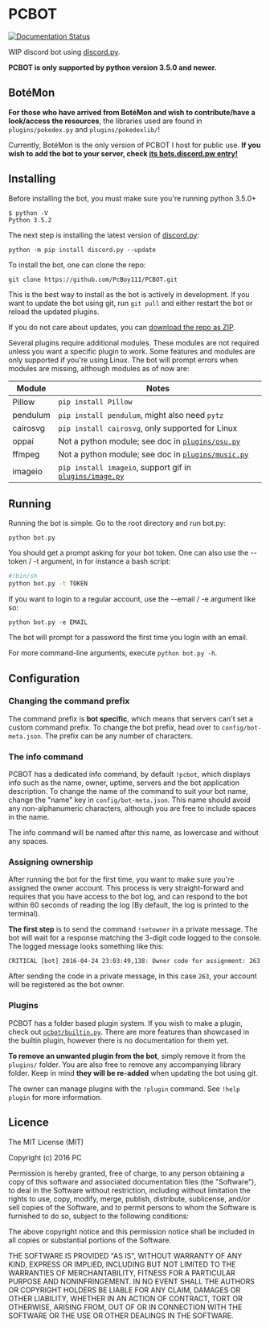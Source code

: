 # PCBOT

[![Documentation Status](https://readthedocs.org/projects/pcbot/badge/?version=latest)](http://pcbot.readthedocs.io/en/latest/?badge=latest)

WIP discord bot using [discord.py].

**PCBOT is only supported by python version 3.5.0 and newer.**

## BotéMon
**For those who have arrived from BotéMon and wish to contribute/have 
a look/access the resources**, the libraries used are found in 
`plugins/pokedex.py` and `plugins/pokedexlib/`!

Currently, BotéMon is the only version of PCBOT I host for public use. 
**If you wish to add the bot to your server, check 
[its bots.discord.pw entry!][botemon]**

[botemon]: https://bots.discord.pw/bots/203868728884985857

## Installing
Before installing the bot, you must make sure you're running python 
3.5.0+

```
$ python -V
Python 3.5.2
```

The next step is installing the latest version of [discord.py]:

```
python -m pip install discord.py --update
```

To install the bot, one can clone the repo:

```
git clone https://github.com/PcBoy111/PCBOT.git
```

This is the best way to install as the bot is actively in development. 
If you want to update the bot using git, run `git pull` and either 
restart the bot or reload the updated plugins.

If you do not care about updates, you can 
[download the repo as ZIP][zip].

Several plugins require additional modules. These modules are not 
required unless you want a specific plugin to work. Some features and 
modules are only supported if you're using Linux. The bot will prompt 
errors when modules are missing, although modules as of now are:

| Module    | Notes                                                     |
| --------- | --------------------------------------------------------- |
| Pillow    | `pip install Pillow`                                      |
| pendulum  | `pip install pendulum`, might also need `pytz`            |
| cairosvg  | `pip install cairosvg`, only supported for Linux          |
| oppai     | Not a python module; see doc in [`plugins/osu.py`]        |
| ffmpeg    | Not a python module; see doc in [`plugins/music.py`]      |
| imageio   | `pip install imageio`, support gif in [`plugins/image.py`]|

[zip]: https://github.com/PcBoy111/PCBOT/archive/master.zip
[`plugins/osu.py`]: https://github.com/PcBoy111/PCBOT/blob/master/plugins/osu.py
[`plugins/music.py`]: https://github.com/PcBoy111/PCBOT/blob/master/plugins/music.py
[`plugins/image.py`]: https://github.com/PcBoy111/PCBOT/blob/master/plugins/image.py

## Running
Running the bot is simple. Go to the root directory 
and run bot.py:

```
python bot.py
```

You should get a prompt asking for your bot token. One can also use the
--token / -t argument, in for instance a bash script:

```sh
#!bin/sh
python bot.py -t TOKEN
```

If you want to login to a regular account, use the --email / -e 
argument like so:

```
python bot.py -e EMAIL
```

The bot will prompt for a password the first time you login with an 
email. 

For more command-line arguments, execute `python bot.py -h`.

## Configuration
### Changing the command prefix
The command prefix is **bot specific**, which means that servers can't
set a custom command prefix. To change the bot prefix, head over to 
`config/bot-meta.json`. The prefix can be any number of characters.

### The info command
PCBOT has a dedicated info command, by default `!pcbot`, which 
displays info such as the name, owner, uptime, servers and the bot 
application description. To change the name of the command to suit 
your bot name, change the "name" key in `config/bot-meta.json`. This 
name should avoid any non-alphanumeric characters, although you are
free to include spaces in the name. 

The info command will be named after this name, as lowercase and 
without any spaces.

### Assigning ownership
After running the bot for the first time, you want to make sure you're 
assigned the owner account. This process is very straight-forward and 
requires that you have access to the bot log, and can respond to the 
bot within 60 seconds of reading the log (By default, the log is 
printed to the terminal).

**The first step** is to send the command `!setowner` in a private 
message. The bot will wait for a response matching the 3-digit code 
logged to the console. The logged message looks something like this:

```
CRITICAL [bot] 2016-04-24 23:03:49,138: Owner code for assignment: 263
```

After sending the code in a private message, in this case `263`, 
your account will be registered as the bot owner.

### Plugins
PCBOT has a folder based plugin system. If you wish to make a plugin, 
check out [`pcbot/builtin.py`]. There are more features than showcased 
in the builtin plugin, however there is no documentation for them yet.

**To remove an unwanted plugin from the bot**, simply remove it from 
the `plugins/` folder. You are also free to remove any accompanying 
library folder. Keep in mind **they will be re-added** when updating 
the bot using git.

The owner can manage plugins with the `!plugin` command. See
`!help plugin` for more information.

[`pcbot/builtin.py`]: https://github.com/PcBoy111/PCBOT/blob/master/pcbot/builtin.py

[discord.py]: https://github.com/Rapptz/discord.py

## Licence
The MIT License (MIT)

Copyright (c) 2016 PC

Permission is hereby granted, free of charge, to any person obtaining a copy
of this software and associated documentation files (the "Software"), to deal
in the Software without restriction, including without limitation the rights
to use, copy, modify, merge, publish, distribute, sublicense, and/or sell
copies of the Software, and to permit persons to whom the Software is
furnished to do so, subject to the following conditions:

The above copyright notice and this permission notice shall be included in all
copies or substantial portions of the Software.

THE SOFTWARE IS PROVIDED "AS IS", WITHOUT WARRANTY OF ANY KIND, EXPRESS OR
IMPLIED, INCLUDING BUT NOT LIMITED TO THE WARRANTIES OF MERCHANTABILITY,
FITNESS FOR A PARTICULAR PURPOSE AND NONINFRINGEMENT. IN NO EVENT SHALL THE
AUTHORS OR COPYRIGHT HOLDERS BE LIABLE FOR ANY CLAIM, DAMAGES OR OTHER
LIABILITY, WHETHER IN AN ACTION OF CONTRACT, TORT OR OTHERWISE, ARISING FROM,
OUT OF OR IN CONNECTION WITH THE SOFTWARE OR THE USE OR OTHER DEALINGS IN THE
SOFTWARE.
